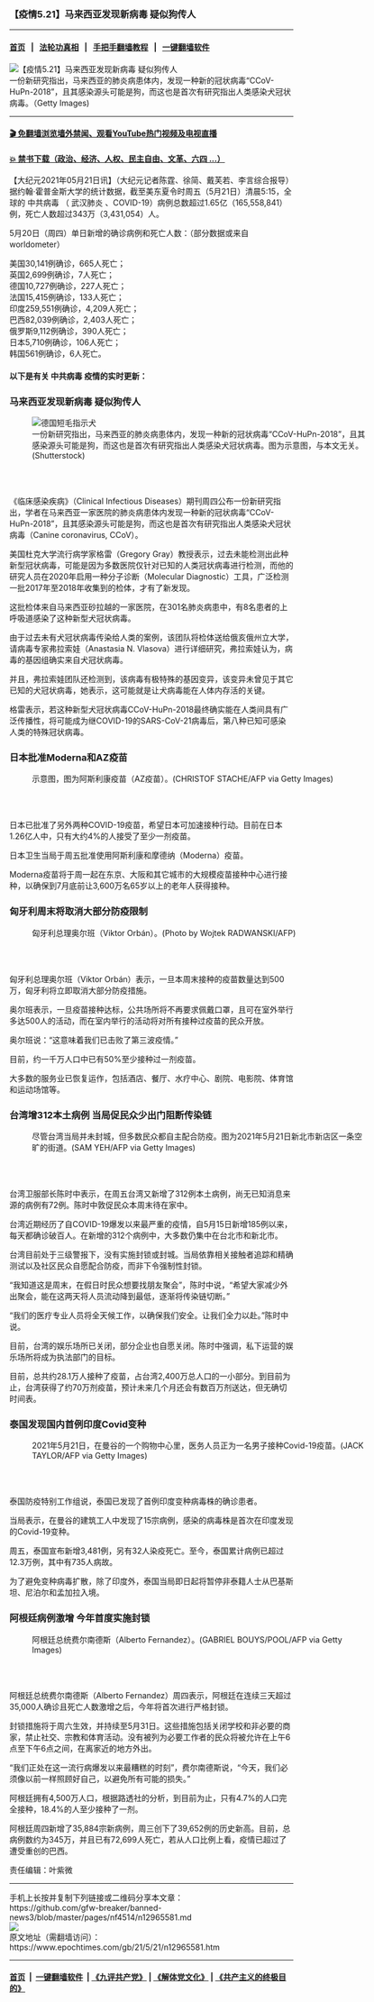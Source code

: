 ### 【疫情5.21】马来西亚发现新病毒 疑似狗传人
------------------------

#### [首页](https://github.com/gfw-breaker/banned-news3/blob/master/README.md) &nbsp;&nbsp;|&nbsp;&nbsp; [法轮功真相](https://github.com/begood0513/basic/blob/master/README.md)  &nbsp;&nbsp;|&nbsp;&nbsp; [手把手翻墙教程](https://github.com/gfw-breaker/guides/wiki)  &nbsp;&nbsp;|&nbsp;&nbsp; [一键翻墙软件](https://github.com/gfw-breaker/nogfw/blob/master/README.md)  



<div><img alt="【疫情5.21】马来西亚发现新病毒 疑似狗传人" class="attachment-djy_600_400 size-djy_600_400 wp-post-image" src="https://i.epochtimes.com/assets/uploads/2021/05/id12959154-shutterstock_1694128159-600x400.jpg"/>
<div class="caption">
 一份新研究指出，马来西亚的肺炎病患体内，发现一种新的冠状病毒“CCoV-HuPn-2018”，且其感染源头可能是狗，而这也是首次有研究指出人类感染犬冠状病毒。（Getty Images)
</div></div><hr/>

#### [ 🎬  免翻墙浏览墙外禁闻、观看YouTube热门视频及电视直播](https://github.com/gfw-breaker/HelloWorld)

#### [ 💥  禁书下载（政治、经济、人权、民主自由、文革、六四 ...）](https://github.com/gfw-breaker/books/blob/master/README.md)

<div><p>
 【大纪元2021年05月21日讯】（大纪元记者陈霆、徐简、戴芙若、李言综合报导）据约翰‧霍普金斯大学的统计数据，截至美东夏令时周五（5月21日）清晨5:15，全球的
 <ok href="https://www.epochtimes.com/gb/tag/%E4%B8%AD%E5%85%B1%E7%97%85%E6%AF%92.html">
  中共病毒
 </ok>
 （
 <ok href="https://www.epochtimes.com/gb/tag/%E6%AD%A6%E6%B1%89%E8%82%BA%E7%82%8E.html">
  武汉肺炎
 </ok>
 、COVID-19）病例总数超过1.65亿（165,558,841）例，死亡人数超过343万（3,431,054）人。
</p>
<p>
 5月20日（周四）单日新增的确诊病例和死亡人数：（部分数据或来自worldometer）
</p>
<p>
 美国30,141例确诊，665人死亡；
 <br/>
 英国2,699例确诊，7人死亡；
 <br/>
 德国10,727例确诊，227人死亡；
 <br/>
 法国15,415例确诊，133人死亡；
 <br/>
 印度259,551例确诊，4,209人死亡；
 <br/>
 巴西82,039例确诊，2,403人死亡；
 <br/>
 俄罗斯9,112例确诊，390人死亡；
 <br/>
 日本5,710例确诊，106人死亡；
 <br/>
 韩国561例确诊，6人死亡。
</p>
<h4>
 以下是有关
 <ok href="https://www.epochtimes.com/gb/tag/%E4%B8%AD%E5%85%B1%E7%97%85%E6%AF%92.html">
  中共病毒
 </ok>
 疫情的实时更新：
</h4>
<h3>
 马来西亚发现新病毒 疑似狗传人
</h3>
<figure aria-describedby="caption-attachment-12948354" class="wp-caption aligncenter" id="attachment_12948354" style="width: 600px">
 <ok href="https://i.epochtimes.com/assets/uploads/2021/05/id12948354-shutterstock_1177693060.jpg" target="_blank">
  <img alt="德国短毛指示犬" class="size-large wp-image-12948354" src="https://i.epochtimes.com/assets/uploads/2021/05/id12948354-shutterstock_1177693060-600x400.jpg"/>
 </ok>
 <br/><figcaption class="wp-caption-text" id="caption-attachment-12948354">
  一份新研究指出，马来西亚的肺炎病患体内，发现一种新的冠状病毒“CCoV-HuPn-2018”，且其感染源头可能是狗，而这也是首次有研究指出人类感染犬冠状病毒。图为示意图，与本文无关。(Shutterstock)
 </figcaption><br/>
</figure><br/>
<p>
 《临床感染疾病》（Clinical Infectious Diseases）期刊周四公布一份新研究指出，学者在马来西亚一家医院的肺炎病患体内发现一种新的冠状病毒“CCoV-HuPn-2018”，且其感染源头可能是狗，而这也是首次有研究指出人类感染犬冠状病毒（Canine coronavirus, CCoV）。
</p>
<p>
 美国杜克大学流行病学家格雷（Gregory Gray）教授表示，过去未能检测出此种新型冠状病毒，可能是因为多数医院仅针对已知的人类冠状病毒进行检测，而他的研究人员在2020年启用一种分子诊断（Molecular Diagnostic）工具，广泛检测一批2017年至2018年收集到的检体，才有了新发现。
</p>
<p>
 这批检体来自马来西亚砂拉越的一家医院，在301名肺炎病患中，有8名患者的上呼吸道感染了这种新型犬冠状病毒。
</p>
<p>
 由于过去未有犬冠状病毒传染给人类的案例，该团队将检体送给俄亥俄州立大学，请病毒专家弗拉索娃（Anastasia N. Vlasova）进行详细研究，弗拉索娃认为，病毒的基因组确实来自犬冠状病毒。
</p>
<p>
 并且，弗拉索娃团队还检测到，该病毒有极特殊的基因变异，该变异未曾见于其它已知的犬冠状病毒，她表示，这可能就是让犬病毒能在人体内存活的关键。
</p>
<p>
 格雷表示，若这种新型犬冠状病毒CCoV-HuPn-2018最终确实能在人类间具有广泛传播性，将可能成为继COVID-19的SARS-CoV-21病毒后，第八种已知可感染人类的特殊冠状病毒。
</p>
<h3>
 日本批准Moderna和AZ疫苗
</h3>
<figure aria-describedby="caption-attachment-12866846" class="wp-caption aligncenter" id="attachment_12866846" style="width: 600px">
 <ok href="https://i.epochtimes.com/assets/uploads/2021/04/id12866846-492130.jpg" target="_blank">
  <img alt="" class="size-large wp-image-12866846" src="https://i.epochtimes.com/assets/uploads/2021/04/id12866846-492130-600x338.jpg"/>
 </ok>
 <br/><figcaption class="wp-caption-text" id="caption-attachment-12866846">
  示意图，图为阿斯利康疫苗（AZ疫苗）。(CHRISTOF STACHE/AFP via Getty Images)
 </figcaption><br/>
</figure><br/>
<p>
 日本已批准了另外两种COVID-19疫苗，希望日本可加速接种行动。目前在日本1.26亿人中，只有大约4%的人接受了至少一剂疫苗。
</p>
<p>
 日本卫生当局于周五批准使用阿斯利康和摩德纳（Moderna）疫苗。
</p>
<p>
 Moderna疫苗将于周一起在东京、大阪和其它城市的大规模疫苗接种中心进行接种，以确保到7月底前让3,600万名65岁以上的老年人获得接种。
</p>
<h3>
 匈牙利周末将取消大部分防疫限制
</h3>
<figure aria-describedby="caption-attachment-12399639" class="wp-caption aligncenter" id="attachment_12399639" style="width: 600px">
 <ok href="https://i.epochtimes.com/assets/uploads/2020/09/000_8PR4V3.jpg" target="_blank">
  <img alt="" class="size-large wp-image-12399639" src="https://i.epochtimes.com/assets/uploads/2020/09/000_8PR4V3-600x400.jpg"/>
 </ok>
 <br/><figcaption class="wp-caption-text" id="caption-attachment-12399639">
  匈牙利总理奥尔班（Viktor Orbán）。(Photo by Wojtek RADWANSKI/AFP)
 </figcaption><br/>
</figure><br/>
<p>
 匈牙利总理奥尔班（Viktor Orbán）表示，一旦本周末接种的疫苗数量达到500万，匈牙利将立即取消大部分防疫措施。
</p>
<p>
 奥尔班表示，一旦疫苗接种达标，公共场所将不再要求佩戴口罩，且可在室外举行多达500人的活动，而在室内举行的活动将对所有接种过疫苗的民众开放。
</p>
<p>
 奥尔班说：“这意味着我们已击败了第三波疫情。”
</p>
<p>
 目前，约一千万人口中已有50%至少接种过一剂疫苗。
</p>
<p>
 大多数的服务业已恢复运作，包括酒店、餐厅、水疗中心、剧院、电影院、体育馆和运动场馆等。
</p>
<h3>
 台湾增312本土病例 当局促民众少出门阻断传染链
</h3>
<figure aria-describedby="caption-attachment-12965605" class="wp-caption aligncenter" id="attachment_12965605" style="width: 600px">
 <ok href="https://i.epochtimes.com/assets/uploads/2021/05/id12965605-GettyImages-1233011731.jpg" target="_blank">
  <img alt="" class="size-large wp-image-12965605" src="https://i.epochtimes.com/assets/uploads/2021/05/id12965605-GettyImages-1233011731-600x400.jpg"/>
 </ok>
 <br/><figcaption class="wp-caption-text" id="caption-attachment-12965605">
  尽管台湾当局并未封城，但多数民众都自主配合防疫。图为2021年5月21日新北市新店区一条空旷的街道。(SAM YEH/AFP via Getty Images)
 </figcaption><br/>
</figure><br/>
<p>
 台湾卫服部长陈时中表示，在周五台湾又新增了312例本土病例，尚无已知消息来源的病例有72例。陈时中敦促民众本周末待在家中。
</p>
<p>
 台湾近期经历了自COVID-19爆发以来最严重的疫情，自5月15日新增185例以来，每天都确诊破百人。在新增的312个病例中，大多数仍集中在台北市和新北市。
</p>
<p>
 台湾目前处于三级警报下，没有实施封锁或封城。当局依靠相关接触者追踪和精确测试以及社区民众自愿配合防疫，而非下令强制性封锁。
</p>
<p>
 “我知道这是周末，在假日时民众想要找朋友聚会”，陈时中说，“希望大家减少外出聚会，能在这两天将人员流动降到最低，逐渐将传染链切断。”
</p>
<p>
 “我们的医疗专业人员将全天候工作，以确保我们安全。让我们全力以赴。”陈时中说。
</p>
<p>
 目前，台湾的娱乐场所已关闭，部分企业也自愿关闭。陈时中强调，私下运营的娱乐场所将成为执法部门的目标。
</p>
<p>
 目前，总共约28.1万人接种了疫苗，占台湾2,400万总人口的一小部分。到目前为止，台湾获得了约70万剂疫苗，预计未来几个月还会有数百万剂送达，但无确切时间表。
</p>
<h3>
 泰国发现国内首例印度Covid变种
</h3>
<figure aria-describedby="caption-attachment-12965609" class="wp-caption aligncenter" id="attachment_12965609" style="width: 600px">
 <ok href="https://i.epochtimes.com/assets/uploads/2021/05/id12965609-GettyImages-1233017035.jpg" target="_blank">
  <img alt="" class="size-large wp-image-12965609" src="https://i.epochtimes.com/assets/uploads/2021/05/id12965609-GettyImages-1233017035-600x400.jpg"/>
 </ok>
 <br/><figcaption class="wp-caption-text" id="caption-attachment-12965609">
  2021年5月21日，在曼谷的一个购物中心里，医务人员正为一名男子接种Covid-19疫苗。(JACK TAYLOR/AFP via Getty Images)
 </figcaption><br/>
</figure><br/>
<p>
 泰国防疫特别工作组说，泰国已发现了首例印度变种病毒株的确诊患者。
</p>
<p>
 当局表示，在曼谷的建筑工人中发现了15宗病例，感染的病毒株是首次在印度发现的Covid-19变种。
</p>
<p>
 周五，泰国宣布新增3,481例，另有32人染疫死亡。至今，泰国累计病例已超过12.3万例，其中有735人病故。
</p>
<p>
 为了避免变种病毒扩散，除了印度外，泰国当局即日起将暂停非泰籍人士从巴基斯坦、尼泊尔和孟加拉入境。
</p>
<h3>
 阿根廷病例激增 今年首度实施封锁
</h3>
<figure aria-describedby="caption-attachment-12942644" class="wp-caption aligncenter" id="attachment_12942644" style="width: 600px">
 <ok href="https://i.epochtimes.com/assets/uploads/2021/05/id12942644-GettyImages-1232819578.jpg" target="_blank">
  <img alt="" class="size-large wp-image-12942644" src="https://i.epochtimes.com/assets/uploads/2021/05/id12942644-GettyImages-1232819578-600x400.jpg"/>
 </ok>
 <br/><figcaption class="wp-caption-text" id="caption-attachment-12942644">
  阿根廷总统费尔南德斯（Alberto Fernandez）。(GABRIEL BOUYS/POOL/AFP via Getty Images)
 </figcaption><br/>
</figure><br/>
<p>
 阿根廷总统费尔南德斯（Alberto Fernandez）周四表示，阿根廷在连续三天超过35,000人确诊且死亡人数激增之后，今年将首次进行严格封锁。
</p>
<p>
 封锁措施将于周六生效，并持续至5月31日。这些措施包括关闭学校和非必要的商家，禁止社交、宗教和体育活动。没有被列为必要工作者的民众将被允许在上午6点至下午6点之间，在离家近的地方外出。
</p>
<p>
 “我们正处在这一流行病爆发以来最糟糕的时刻”，费尔南德斯说，“今天，我们必须像以前一样照顾好自己，以避免所有可能的损失。”
</p>
<p>
 阿根廷拥有4,500万人口，根据路透社的分析，到目前为止，只有4.7%的人口完全接种，18.4%的人至少接种了一剂。
</p>
<p>
 阿根廷周四新增了35,884宗新病例，周三创下了39,652例的历史新高。目前，总病例数约为345万，并且已有72,699人死亡，若从人口比例上看，疫情已超过了遭受重创的巴西。
</p>
<p>
 责任编辑：叶紫微
</p>
</div>
<hr/>
手机上长按并复制下列链接或二维码分享本文章：<br/>
https://github.com/gfw-breaker/banned-news3/blob/master/pages/nf4514/n12965581.md <br/>
<a href='https://github.com/gfw-breaker/banned-news3/blob/master/pages/nf4514/n12965581.md'><img src='https://github.com/gfw-breaker/banned-news3/blob/master/pages/nf4514/n12965581.md.png'/></a> <br/>
原文地址（需翻墙访问）：https://www.epochtimes.com/gb/21/5/21/n12965581.htm


------------------------
#### [首页](https://github.com/gfw-breaker/banned-news3/blob/master/README.md) &nbsp;|&nbsp; [一键翻墙软件](https://github.com/gfw-breaker/nogfw/blob/master/README.md) &nbsp;| [《九评共产党》](https://github.com/gfw-breaker/9ping.md/blob/master/README.md#九评之一评共产党是什么) | [《解体党文化》](https://github.com/gfw-breaker/jtdwh.md/blob/master/README.md) | [《共产主义的终极目的》](https://github.com/gfw-breaker/gczydzjmd.md/blob/master/README.md)


<img src='http://gfw-breaker.win/banned-news3/pages/nf4514/n12965581.md' width='0px' height='0px'/>